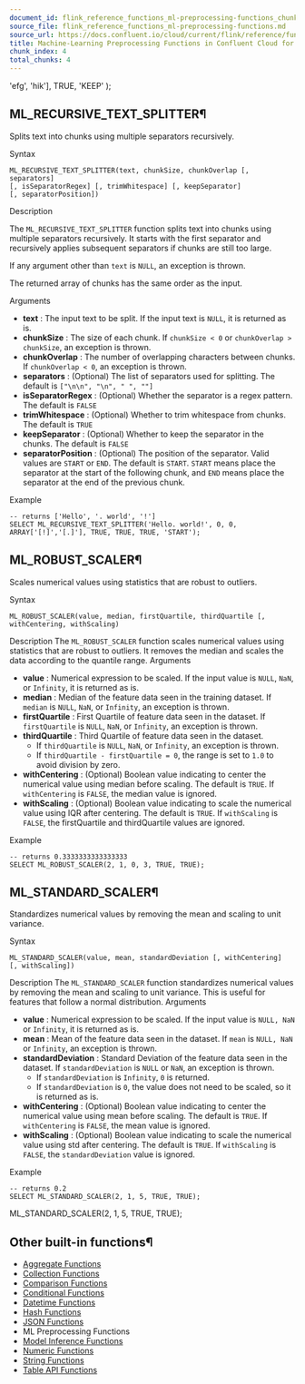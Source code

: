 ```yaml
---
document_id: flink_reference_functions_ml-preprocessing-functions_chunk_4
source_file: flink_reference_functions_ml-preprocessing-functions.md
source_url: https://docs.confluent.io/cloud/current/flink/reference/functions/ml-preprocessing-functions.html
title: Machine-Learning Preprocessing Functions in Confluent Cloud for Apache Flink
chunk_index: 4
total_chunks: 4
---
```


'efg', 'hik'], TRUE, 'KEEP' );

## ML_RECURSIVE_TEXT_SPLITTER¶

Splits text into chunks using multiple separators recursively.

Syntax

    ML_RECURSIVE_TEXT_SPLITTER(text, chunkSize, chunkOverlap [, separators]
    [, isSeparatorRegex] [, trimWhitespace] [, keepSeparator]
    [, separatorPosition])

Description

The `ML_RECURSIVE_TEXT_SPLITTER` function splits text into chunks using multiple separators recursively. It starts with the first separator and recursively applies subsequent separators if chunks are still too large.

If any argument other than `text` is `NULL`, an exception is thrown.

The returned array of chunks has the same order as the input.

Arguments

  * **text** : The input text to be split. If the input text is `NULL`, it is returned as is.
  * **chunkSize** : The size of each chunk. If `chunkSize < 0` or `chunkOverlap > chunkSize`, an exception is thrown.
  * **chunkOverlap** : The number of overlapping characters between chunks. If `chunkOverlap < 0`, an exception is thrown.
  * **separators** : (Optional) The list of separators used for splitting. The default is `["\n\n", "\n", " ", ""]`
  * **isSeparatorRegex** : (Optional) Whether the separator is a regex pattern. The default is `FALSE`
  * **trimWhitespace** : (Optional) Whether to trim whitespace from chunks. The default is `TRUE`
  * **keepSeparator** : (Optional) Whether to keep the separator in the chunks. The default is `FALSE`
  * **separatorPosition** : (Optional) The position of the separator. Valid values are `START` or `END`. The default is `START`. `START` means place the separator at the start of the following chunk, and `END` means place the separator at the end of the previous chunk.

Example

    -- returns ['Hello', '. world', '!']
    SELECT ML_RECURSIVE_TEXT_SPLITTER('Hello. world!', 0, 0, ARRAY['[!]','[.]'], TRUE, TRUE, TRUE, 'START');

## ML_ROBUST_SCALER¶

Scales numerical values using statistics that are robust to outliers.

Syntax

    ML_ROBUST_SCALER(value, median, firstQuartile, thirdQuartile [,
    withCentering, withScaling)

Description
    The `ML_ROBUST_SCALER` function scales numerical values using statistics that are robust to outliers. It removes the median and scales the data according to the quantile range.
Arguments

  * **value** : Numerical expression to be scaled. If the input value is `NULL`, `NaN`, or `Infinity`, it is returned as is.
  * **median** : Median of the feature data seen in the training dataset. If `median` is `NULL`, `NaN`, or `Infinity`, an exception is thrown.
  * **firstQuartile** : First Quartile of feature data seen in the dataset. If `firstQuartile` is `NULL`, `NaN`, or `Infinity`, an exception is thrown.
  * **thirdQuartile** : Third Quartile of feature data seen in the dataset.
    * If `thirdQuartile` is `NULL`, `NaN`, or `Infinity`, an exception is thrown.
    * If `thirdQuartile - firstQuartile = 0`, the range is set to `1.0` to avoid division by zero.
  * **withCentering** : (Optional) Boolean value indicating to center the numerical value using median before scaling. The default is `TRUE`. If `withCentering` is `FALSE`, the median value is ignored.
  * **withScaling** : (Optional) Boolean value indicating to scale the numerical value using IQR after centering. The default is `TRUE`. If `withScaling` is `FALSE`, the firstQuartile and thirdQuartile values are ignored.

Example

    -- returns 0.3333333333333333
    SELECT ML_ROBUST_SCALER(2, 1, 0, 3, TRUE, TRUE);

## ML_STANDARD_SCALER¶

Standardizes numerical values by removing the mean and scaling to unit variance.

Syntax

    ML_STANDARD_SCALER(value, mean, standardDeviation [, withCentering]
    [, withScaling])

Description
    The `ML_STANDARD_SCALER` function standardizes numerical values by removing the mean and scaling to unit variance. This is useful for features that follow a normal distribution.
Arguments

  * **value** : Numerical expression to be scaled. If the input value is `NULL, NaN` or `Infinity`, it is returned as is.
  * **mean** : Mean of the feature data seen in the dataset. If `mean` is `NULL, NaN` or `Infinity`, an exception is thrown.
  * **standardDeviation** : Standard Deviation of the feature data seen in the dataset. If `standardDeviation` is `NULL` or `NaN`, an exception is thrown.
    * If `standardDeviation` is `Infinity`, `0` is returned.
    * If `standardDeviation` is `0`, the value does not need to be scaled, so it is returned as is.
  * **withCentering** : (Optional) Boolean value indicating to center the numerical value using mean before scaling. The default is `TRUE`. If `withCentering` is `FALSE`, the mean value is ignored.
  * **withScaling** : (Optional) Boolean value indicating to scale the numerical value using std after centering. The default is `TRUE`. If `withScaling` is `FALSE`, the `standardDeviation` value is ignored.

Example

    -- returns 0.2
    SELECT ML_STANDARD_SCALER(2, 1, 5, TRUE, TRUE);

ML_STANDARD_SCALER(2, 1, 5, TRUE, TRUE);

## Other built-in functions¶

  * [Aggregate Functions](aggregate-functions.html#flink-sql-aggregate-functions)
  * [Collection Functions](collection-functions.html#flink-sql-collection-functions)
  * [Comparison Functions](comparison-functions.html#flink-sql-comparison-functions)
  * [Conditional Functions](conditional-functions.html#flink-sql-conditional-functions)
  * [Datetime Functions](datetime-functions.html#flink-sql-datetime-functions)
  * [Hash Functions](hash-functions.html#flink-sql-hash-functions)
  * [JSON Functions](json-functions.html#flink-sql-json-functions)
  * ML Preprocessing Functions
  * [Model Inference Functions](model-inference-functions.html#flink-sql-model-inference-functions)
  * [Numeric Functions](numeric-functions.html#flink-sql-numeric-functions)
  * [String Functions](string-functions.html#flink-sql-string-functions)
  * [Table API Functions](table-api-functions.html#flink-table-api-functions)
